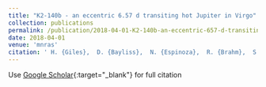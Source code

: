 ```yaml
---
title: "K2-140b - an eccentric 6.57 d transiting hot Jupiter in Virgo"
collection: publications
permalink: /publication/2018-04-01-K2-140b-an-eccentric-657-d-transiting-hot-Jupiter-in-Virgo
date: 2018-04-01
venue: 'mnras'
citation: ' H. {Giles},  D. {Bayliss},  N. {Espinoza},  R. {Brahm},  S. {Blanco-Cuaresma},  A. {Shporer},  D. {Armstrong},  C. {Lovis},  S. {Udry},  F. {Bouchy},  M. {Marmier},  A. {Jord{\&apos;a}n},  J. {Bento},  A. {Collier Cameron},  R. {Sefako},  W. {Cochran},  F. {Rojas},  M. {Rabus},  J. {Jenkins},  M. {Jones},  B. {Pantoja},  M. {Soto},  R. {Jensen-Clem},  D. {Duev},  M. {Salama},  R. {Riddle},  C. {Baranec},  N. {Law}, &quot;K2-140b - an eccentric 6.57 d transiting hot Jupiter in Virgo.&quot; mnras, 2018.'
---
```

Use [Google Scholar](https://scholar.google.com/scholar?q=K2+140b+++an+eccentric+6.57+d+transiting+hot+Jupiter+in+Virgo){:target="_blank"} for full citation